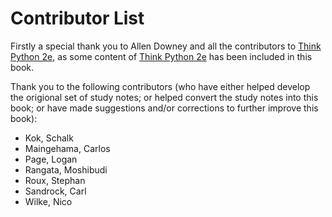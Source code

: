 # Contributor List

Firstly a special thank you to Allen Downey and all the contributors to [Think Python 2e](http://greenteapress.com/wp/think-python-2e/), as some content of [Think Python 2e](http://greenteapress.com/wp/think-python-2e/) has been included in this book.

Thank you to the following contributors (who have either helped develop the origional set of study notes; or helped convert the study notes into this book; or have made suggestions and/or corrections to further improve this book):

- Kok, Schalk
- Maingehama, Carlos
- Page, Logan
- Rangata, Moshibudi
- Roux, Stephan
- Sandrock, Carl
- Wilke, Nico
